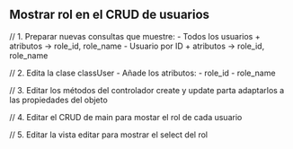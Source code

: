 ## Mostrar rol en el CRUD de usuarios
// 1. Preparar nuevas consultas que muestre:
    - Todos los usuarios + atributos -> role_id, role_name
    - Usuario por ID + atributos -> role_id, role_name

// 2. Edita la clase classUser
    - Añade los atributos: 
        - role_id
        - role_name

// 3. Editar los métodos del controlador create y update parta adaptarlos a las propiedades del objeto

// 4. Editar el CRUD de main para mostar el rol de cada usuario

// 5. Editar la vista editar para mostrar el select del rol